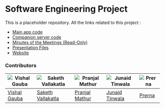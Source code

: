 # Software Engineering Project

This is a placeholder repository. All the links related to this project :
- [Main app code](https://github.com/saketh21v/Zichoir_V2)
- [Companion server code](https://github.com/saketh21v/Zichoir_V2_Companion_Server)
- [Minutes of the Meetings (Read-Only)](https://drive.google.com/file/d/0B_6smPsBdj_QaWRlajVfVU5PbDQ/view?usp=sharing)
- [Presentation Files](https://drive.google.com/drive/folders/0B_6smPsBdj_QYk1tZ0pzcFRTODg?usp=sharing)
- [Website](https://flamefractal.github.io/Zichoir/)

### Contributors

![Vishal Gauba](https://avatars2.githubusercontent.com/u/9962648?v=3&s=460) | ![Saketh Vallakatla](https://avatars2.githubusercontent.com/u/9252678?v=3&s=460) | ![Pranjal Mathur](https://avatars1.githubusercontent.com/u/9745016?v=3&s=400) | ![Junaid Tinwala](https://avatars3.githubusercontent.com/u/10219272?v=3&s=400) | ![Prerna](https://avatars0.githubusercontent.com/u/9744854?v=3&s=400)
--- | --- | --- | --- | ---
[Vishal Gauba](https://github.com/flamefractal) | [Saketh Vallakatla](https://github.com/frozenmatrix) | [Pranjal Mathur](https://github.com/pranjalmathur) | [Junaid Tinwala](https://github.com/jupiter96) | [Prerna](https://github.com/prerna237)
